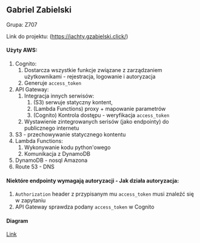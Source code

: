 Gabriel Zabielski
--
Grupa: Z707

Link do projektu: 
(https://jachty.gzabielski.click/)

#### Użyty AWS:
1. Cognito:
   1. Dostarcza wszystkie funkcje związane z zarządzaniem użytkownikami - rejestracja, logowanie i autoryzacja
   2. Generuje `access_token`
2. API Gateway:
   1. Integracja innych serwisów:
      1. (S3) serwuje statyczny kontent, 
      2. (Lambda Functions) proxy + mapowanie parametrów
      3. (Cognito) Kontrola dostępu - weryfikacja `access_token`
   2. Wystawienie zintegrowanych serisów (jako endpointy) do publicznego internetu
3. S3 - przechowywanie statycznego kontentu
4. Lambda Functions:
   1. Wykonywanie kodu python'owego
   2. Komunikacja z DynamoDB
5. DynamoDB - nosql Amazona
6. Route 53 - DNS

#### Niektóre endpointy wymagają autoryzacji - Jak działa autoryzacja:
1. `Authorization` header z przypisanym mu `access_token` musi znaleźć się w zapytaniu 
2. API Gateway sprawdza podany `access_token` w Cognito

#### Diagram
[Link](https://s3.eu-central-1.amazonaws.com/jachty.gzabielski.click/jachty.html)